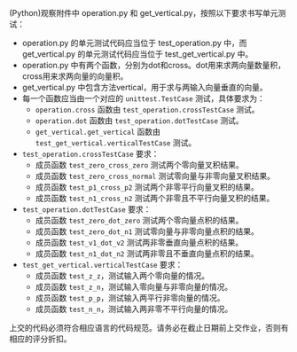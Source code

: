 (Python)观察附件中 operation.py 和 get_vertical.py，按照以下要求书写单元测试：

*   operation.py 的单元测试代码应当位于 test_operation.py 中，而 get_vertical.py 的单元测试代码应当位于 test_get_vertical.py 中。
*   operation.py 中有两个函数，分别为dot和cross。dot用来求两向量数量积，cross用来求两向量的向量积。
*  get_vertical.py 中包含方法vertical，用于求与两输入向量垂直的向量。
*   每一个函数应当由一个对应的 <code>unittest.TestCase</code> 测试，具体要求为：
    -   <code>operation.cross</code> 函数由 <code>test_operation.crossTestCase</code> 测试。
    -   <code>operation.dot</code> 函数由 <code>test_operation.dotTestCase</code> 测试。
    -   <code>get_vertical.get_vertical</code> 函数由 <code>test_get_vertical.verticalTestCase</code> 测试。
*   <code>test_operation.crossTestCase</code> 要求：
    -   成员函数 <code>test_zero_cross_zero</code> 测试两个零向量叉积结果。
    -   成员函数 <code>test_zero_cross_normal</code> 测试零向量与非零向量叉积结果。
    -   成员函数 <code>test_p1_cross_p2</code> 测试两个非零平行向量叉积的结果。
    -   成员函数 <code>test_n1_cross_n2</code> 测试两个非零且不平行向量叉积的结果。
*   <code>test_operation.dotTestCase</code> 要求：
    -   成员函数 <code>test_zero_dot_zero</code> 测试两个零向量点积的结果。
    -   成员函数 <code>test_zero_dot_n1</code> 测试零向量与非零向量点积的结果。
    -   成员函数 <code>test_v1_dot_v2</code> 测试两非零垂直向量点积的结果。
    -   成员函数 <code>test_n1_dot_n2</code> 测试两非零且不垂直向量点积的结果。
*   <code>test_get_vertical.verticalTestCase</code> 要求：
    -   成员函数 <code>test_z_z</code>，测试输入两个零向量的情况。
    -   成员函数 <code>test_z_n</code>，测试输入零向量与非零向量的情况。
    -   成员函数 <code>test_p_p</code>，测试输入两平行非零向量的情况。
    -   成员函数 <code>test_n_n</code>，测试输入两非零不平行向量的情况。

上交的代码必须符合相应语言的代码规范。请务必在截止日期前上交作业，否则有相应的评分折扣。
